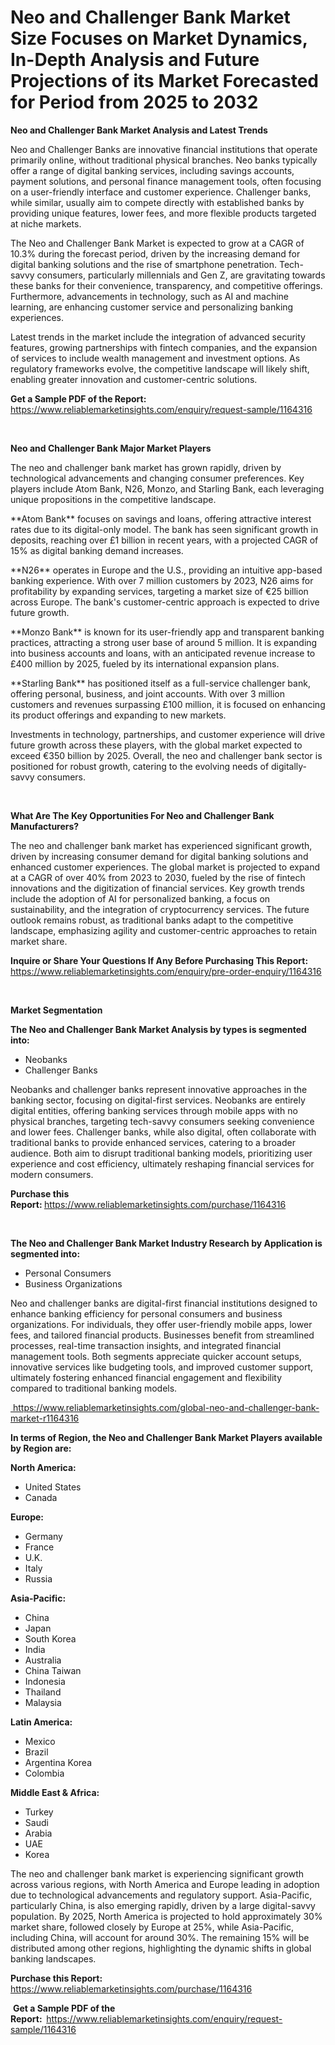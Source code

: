 <p><h1>Neo and Challenger Bank Market Size Focuses on Market Dynamics, In-Depth Analysis and Future Projections of its Market Forecasted for Period from 2025 to 2032</h1></p><p><strong>Neo and Challenger Bank Market Analysis and Latest Trends</strong></p>
<p><p>Neo and Challenger Banks are innovative financial institutions that operate primarily online, without traditional physical branches. Neo banks typically offer a range of digital banking services, including savings accounts, payment solutions, and personal finance management tools, often focusing on a user-friendly interface and customer experience. Challenger banks, while similar, usually aim to compete directly with established banks by providing unique features, lower fees, and more flexible products targeted at niche markets.</p><p>The Neo and Challenger Bank Market is expected to grow at a CAGR of 10.3% during the forecast period, driven by the increasing demand for digital banking solutions and the rise of smartphone penetration. Tech-savvy consumers, particularly millennials and Gen Z, are gravitating towards these banks for their convenience, transparency, and competitive offerings. Furthermore, advancements in technology, such as AI and machine learning, are enhancing customer service and personalizing banking experiences.</p><p>Latest trends in the market include the integration of advanced security features, growing partnerships with fintech companies, and the expansion of services to include wealth management and investment options. As regulatory frameworks evolve, the competitive landscape will likely shift, enabling greater innovation and customer-centric solutions.</p></p>
<p><strong>Get a Sample PDF of the Report:&nbsp;</strong> <a href="https://www.reliablemarketinsights.com/enquiry/request-sample/1164316?utm_campaign=3084&utm_medium=2&utm_source=Github&utm_content=ia&utm_term=20042025&utm_id=neo-and-challenger-bank">https://www.reliablemarketinsights.com/enquiry/request-sample/1164316</a></p>
<p>&nbsp;</p>
<p><strong>Neo and Challenger Bank Major Market Players</strong></p>
<p><p>The neo and challenger bank market has grown rapidly, driven by technological advancements and changing consumer preferences. Key players include Atom Bank, N26, Monzo, and Starling Bank, each leveraging unique propositions in the competitive landscape.</p><p>**Atom Bank** focuses on savings and loans, offering attractive interest rates due to its digital-only model. The bank has seen significant growth in deposits, reaching over £1 billion in recent years, with a projected CAGR of 15% as digital banking demand increases.</p><p>**N26** operates in Europe and the U.S., providing an intuitive app-based banking experience. With over 7 million customers by 2023, N26 aims for profitability by expanding services, targeting a market size of €25 billion across Europe. The bank's customer-centric approach is expected to drive future growth.</p><p>**Monzo Bank** is known for its user-friendly app and transparent banking practices, attracting a strong user base of around 5 million. It is expanding into business accounts and loans, with an anticipated revenue increase to £400 million by 2025, fueled by its international expansion plans.</p><p>**Starling Bank** has positioned itself as a full-service challenger bank, offering personal, business, and joint accounts. With over 3 million customers and revenues surpassing £100 million, it is focused on enhancing its product offerings and expanding to new markets.</p><p>Investments in technology, partnerships, and customer experience will drive future growth across these players, with the global market expected to exceed €350 billion by 2025. Overall, the neo and challenger bank sector is positioned for robust growth, catering to the evolving needs of digitally-savvy consumers.</p></p>
<p>&nbsp;</p>
<p><strong>What Are The Key Opportunities For Neo and Challenger Bank Manufacturers?</strong></p>
<p><p>The neo and challenger bank market has experienced significant growth, driven by increasing consumer demand for digital banking solutions and enhanced customer experiences. The global market is projected to expand at a CAGR of over 40% from 2023 to 2030, fueled by the rise of fintech innovations and the digitization of financial services. Key growth trends include the adoption of AI for personalized banking, a focus on sustainability, and the integration of cryptocurrency services. The future outlook remains robust, as traditional banks adapt to the competitive landscape, emphasizing agility and customer-centric approaches to retain market share.</p></p>
<p><strong>Inquire or Share Your Questions If Any Before Purchasing This Report:</strong> <a href="https://www.reliablemarketinsights.com/enquiry/pre-order-enquiry/1164316?utm_campaign=3084&utm_medium=2&utm_source=Github&utm_content=ia&utm_term=20042025&utm_id=neo-and-challenger-bank">https://www.reliablemarketinsights.com/enquiry/pre-order-enquiry/1164316</a></p>
<p>&nbsp;</p>
<p><strong>Market Segmentation</strong></p>
<p><strong>The Neo and Challenger Bank Market Analysis by types is segmented into:</strong></p>
<p><ul><li>Neobanks</li><li>Challenger Banks</li></ul></p>
<p><p>Neobanks and challenger banks represent innovative approaches in the banking sector, focusing on digital-first services. Neobanks are entirely digital entities, offering banking services through mobile apps with no physical branches, targeting tech-savvy consumers seeking convenience and lower fees. Challenger banks, while also digital, often collaborate with traditional banks to provide enhanced services, catering to a broader audience. Both aim to disrupt traditional banking models, prioritizing user experience and cost efficiency, ultimately reshaping financial services for modern consumers.</p></p>
<p><strong>Purchase this Report:&nbsp;</strong><a href="https://www.reliablemarketinsights.com/purchase/1164316?utm_campaign=3084&utm_medium=2&utm_source=Github&utm_content=ia&utm_term=20042025&utm_id=neo-and-challenger-bank">https://www.reliablemarketinsights.com/purchase/1164316</a></p>
<p>&nbsp;</p>
<p><strong>The Neo and Challenger Bank Market Industry Research by Application is segmented into:</strong></p>
<p><ul><li>Personal Consumers</li><li>Business Organizations</li></ul></p>
<p><p>Neo and challenger banks are digital-first financial institutions designed to enhance banking efficiency for personal consumers and business organizations. For individuals, they offer user-friendly mobile apps, lower fees, and tailored financial products. Businesses benefit from streamlined processes, real-time transaction insights, and integrated financial management tools. Both segments appreciate quicker account setups, innovative services like budgeting tools, and improved customer support, ultimately fostering enhanced financial engagement and flexibility compared to traditional banking models.</p></p>
<p><a href="https://www.reliablemarketinsights.com/global-neo-and-challenger-bank-market-r1164316?utm_campaign=3084&utm_medium=2&utm_source=Github&utm_content=ia&utm_term=20042025&utm_id=neo-and-challenger-bank">&nbsp;https://www.reliablemarketinsights.com/global-neo-and-challenger-bank-market-r1164316</a></p>
<p><strong>In terms of Region, the Neo and Challenger Bank Market Players available by Region are:</strong></p>
<p>
    <p> <strong> North America: </strong>
        <ul>
            <li>United States</li>
            <li>Canada</li>
        </ul>
        </p> 
    <p> <strong> Europe: </strong>
        <ul>
            <li>Germany</li>
            <li>France</li>
            <li>U.K.</li>
            <li>Italy</li>
            <li>Russia</li>
        </ul>
        </p> 
    <p> <strong> Asia-Pacific: </strong>
        <ul>
            <li>China</li>
            <li>Japan</li>
            <li>South Korea</li>
            <li>India</li>
            <li>Australia</li>
            <li>China Taiwan</li>
            <li>Indonesia</li>
            <li>Thailand</li>
            <li>Malaysia</li>
        </ul>
        </p> 
    <p> <strong> Latin America: </strong>
        <ul>
            <li>Mexico</li>
            <li>Brazil</li>
            <li>Argentina Korea</li>
            <li>Colombia</li>
        </ul>
        </p> 
    <p> <strong> Middle East & Africa: </strong>
        <ul>
            <li>Turkey</li>
            <li>Saudi</li>
            <li>Arabia</li>
            <li>UAE</li>
            <li>Korea</li>
        </ul>
    </p>
    </p>
<p><p>The neo and challenger bank market is experiencing significant growth across various regions, with North America and Europe leading in adoption due to technological advancements and regulatory support. Asia-Pacific, particularly China, is also emerging rapidly, driven by a large digital-savvy population. By 2025, North America is projected to hold approximately 30% market share, followed closely by Europe at 25%, while Asia-Pacific, including China, will account for around 30%. The remaining 15% will be distributed among other regions, highlighting the dynamic shifts in global banking landscapes.</p></p>
<p><strong>Purchase this Report: </strong><a href="https://www.reliablemarketinsights.com/purchase/1164316?utm_campaign=3084&utm_medium=2&utm_source=Github&utm_content=ia&utm_term=20042025&utm_id=neo-and-challenger-bank">https://www.reliablemarketinsights.com/purchase/1164316</a></p>
<p>&nbsp;<strong>Get a Sample PDF of the Report:&nbsp;&nbsp;</strong><a href="https://www.reliablemarketinsights.com/enquiry/request-sample/1164316?utm_campaign=3084&utm_medium=2&utm_source=Github&utm_content=ia&utm_term=20042025&utm_id=neo-and-challenger-bank">https://www.reliablemarketinsights.com/enquiry/request-sample/1164316</a></p>
<p><strong></strong></p>
<p><p></p><p></p><p></p></p>